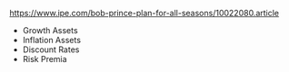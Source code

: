 https://www.ipe.com/bob-prince-plan-for-all-seasons/10022080.article

- Growth Assets
- Inflation Assets
- Discount Rates
- Risk Premia

